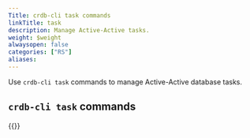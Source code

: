 ```yaml
---
Title: crdb-cli task commands
linkTitle: task
description: Manage Active-Active tasks.
weight: $weight
alwaysopen: false
categories: ["RS"]
aliases:
---
```


Use `crdb-cli task` commands to manage Active-Active database tasks.

## `crdb-cli task` commands

{{<table-children columnNames="Command,Description" columnSources="LinkTitle,Description" enableLinks="LinkTitle">}}

